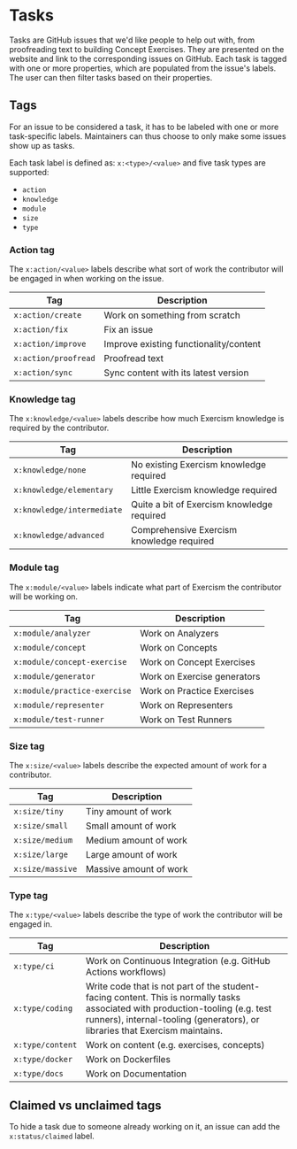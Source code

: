 # Tasks

Tasks are GitHub issues that we'd like people to help out with, from proofreading text to building Concept Exercises.
They are presented on the website and link to the corresponding issues on GitHub.
Each task is tagged with one or more properties, which are populated from the issue's labels.
The user can then filter tasks based on their properties.

## Tags

For an issue to be considered a task, it has to be labeled with one or more task-specific labels.
Maintainers can thus choose to only make some issues show up as tasks.

Each task label is defined as: `x:<type>/<value>` and five task types are supported:

- `action`
- `knowledge`
- `module`
- `size`
- `type`

### Action tag

The `x:action/<value>` labels describe what sort of work the contributor will be engaged in when working on the issue.

| Tag                  | Description                            |
| -------------------- | -------------------------------------- |
| `x:action/create`    | Work on something from scratch         |
| `x:action/fix`       | Fix an issue                           |
| `x:action/improve`   | Improve existing functionality/content |
| `x:action/proofread` | Proofread text                         |
| `x:action/sync`      | Sync content with its latest version   |

### Knowledge tag

The `x:knowledge/<value>` labels describe how much Exercism knowledge is required by the contributor.

| Tag                        | Description                                |
| -------------------------- | ------------------------------------------ |
| `x:knowledge/none`         | No existing Exercism knowledge required    |
| `x:knowledge/elementary`   | Little Exercism knowledge required         |
| `x:knowledge/intermediate` | Quite a bit of Exercism knowledge required |
| `x:knowledge/advanced`     | Comprehensive Exercism knowledge required  |

### Module tag

The `x:module/<value>` labels indicate what part of Exercism the contributor will be working on.

| Tag                          | Description                 |
| ---------------------------- | --------------------------- |
| `x:module/analyzer`          | Work on Analyzers           |
| `x:module/concept`           | Work on Concepts            |
| `x:module/concept-exercise`  | Work on Concept Exercises   |
| `x:module/generator`         | Work on Exercise generators |
| `x:module/practice-exercise` | Work on Practice Exercises  |
| `x:module/representer`       | Work on Representers        |
| `x:module/test-runner`       | Work on Test Runners        |

### Size tag

The `x:size/<value>` labels describe the expected amount of work for a contributor.

| Tag              | Description            |
| ---------------- | ---------------------- |
| `x:size/tiny`    | Tiny amount of work    |
| `x:size/small`   | Small amount of work   |
| `x:size/medium`  | Medium amount of work  |
| `x:size/large`   | Large amount of work   |
| `x:size/massive` | Massive amount of work |

### Type tag

The `x:type/<value>` labels describe the type of work the contributor will be engaged in.

| Tag              | Description                                                                                                                                                                                                    |
| ---------------- | -------------------------------------------------------------------------------------------------------------------------------------------------------------------------------------------------------------- |
| `x:type/ci`      | Work on Continuous Integration (e.g. GitHub Actions workflows)                                                                                                                                                 |
| `x:type/coding`  | Write code that is not part of the student-facing content. This is normally tasks associated with production-tooling (e.g. test runners), internal-tooling (generators), or libraries that Exercism maintains. |
| `x:type/content` | Work on content (e.g. exercises, concepts)                                                                                                                                                                     |
| `x:type/docker`  | Work on Dockerfiles                                                                                                                                                                                            |
| `x:type/docs`    | Work on Documentation                                                                                                                                                                                          |

## Claimed vs unclaimed tags

To hide a task due to someone already working on it, an issue can add the `x:status/claimed` label.
